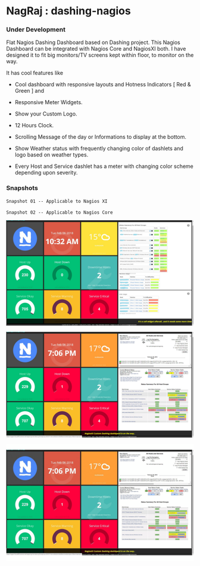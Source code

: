 # NagRaj : dashing-nagios

### Under Development

Flat Nagios Dashing Dashboard based on Dashing project.
This Nagios Dashboard can be integrated with Nagios Core and NagiosXI both.
I have designed it to fit big monitors/TV screens kept within floor, to monitor on the way.


It has cool features like

* Cool dashboard with responsive layouts and Hotness Indicators [ Red & Green ]  and 

* Responsive Meter Widgets.

* Show your Custom Logo.

* 12 Hours Clock.

* Scrolling Message of the day or Informations to display at the bottom.

* Show Weather status with frequently changing color of dashlets and logo based on weather types.

* Every Host and Service dashlet has a meter with changing color scheme depending upon severity.

### Snapshots 
```
Snapshot 01 -- Applicable to Nagios XI
```
```
Snapshot 02 -- Applicable to Nagios Core
```

![Nagraj with NagiosXI](https://github.com/Jackuna/Nagraj/blob/master/NagRaj.jpg)

![Nagraj with Nagios Core ](https://github.com/Jackuna/Nagraj/blob/master/Nagraj_snap03.jpg)

![Nagraj](https://github.com/Jackuna/Nagraj/blob/master/anim_nagraj.gif)





